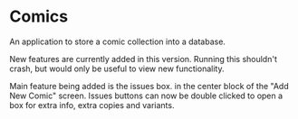 # Comics
An application to store a comic collection into a database.

New features are currently added in this version. Running this shouldn't crash, but would only be useful to view new functionality.

Main feature being added is the issues box. in the center block of the "Add New Comic" screen. Issues buttons can now be double clicked to open a box for extra info, extra copies and variants.
